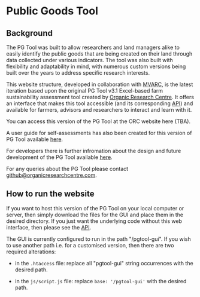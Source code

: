 # Public Goods Tool
## Background
The PG Tool was built to allow researchers and land managers alike to easily identify the public
goods that are being created on their land through data collected under various indicators. The
tool was also built with flexibility and adaptability in mind, with numerous custom versions being
built over the years to address specific research interests.

This website structure, developed in collaboration with [MVARC](https://mvarc.eu/), is the
latest iteration based upon the original PG Tool v3.1 Excel-based farm sustainability assessment tool created by [Organic Research Centre](https://www.organicresearchcentre.com). It offers an interface that makes this tool accessible (and its corresponding [API](https://github.com/organicresearchcentre/pgtool-api)) and available for farmers, advisors and researchers to interact and learn with it.

You can access this version of the PG Tool at the ORC website here (TBA).

A user guide for self-assessments has also been created for this version of PG Tool available [here](https://github.com/organicresearchcentre/pgtool-gui/blob/main/PG%20Tool%20Online%20v3.1%20Manual.md).

For developers there is further infromation about the design and future development of the PG Tool available [here](https://github.com/organicresearchcentre/pgtool-gui/blob/main/PG%20Tool%20Online%20Development.md).

For any queries about the PG Tool please contact github@organicresearchcentre.com.

## How to run the website

If you want to host this version of the PG Tool on your local computer or server, then simply download the files for the GUI and place them in the desired directory. If you just want the underlying code without this web interface, then please see the [API](https://github.com/organicresearchcentre/pgtool-api).

The GUI is currently configured to run in the path "/pgtool-gui". If you wish to use another path i.e. for a customised version, then there are two required alterations:

- in the `.htaccess` file: replace all "pgtool-gui" string occurrences with the desired path.

- in the `js/script.js` file: replace `base: '/pgtool-gui'` with the desired path.

